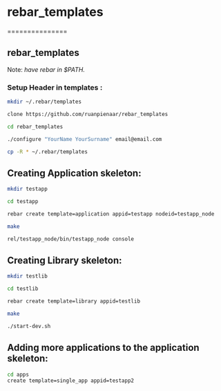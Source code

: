 # rebar_templates
===============

## rebar_templates

Note: *have rebar in $PATH.*

### Setup Header in templates :

```bash
mkdir ~/.rebar/templates
```

```bash
clone https://github.com/ruanpienaar/rebar_templates
```

```bash
cd rebar_templates
```

```bash
./configure "YourName YourSurname" email@email.com
```

```bash
cp -R * ~/.rebar/templates
```

## Creating Application skeleton:

```bash
mkdir testapp
```

```bash
cd testapp
```

```bash
rebar create template=application appid=testapp nodeid=testapp_node
```

```bash
make
```

```bash
rel/testapp_node/bin/testapp_node console
```

## Creating Library skeleton:

```bash
mkdir testlib
```

```bash
cd testlib
```

```bash
rebar create template=library appid=testlib
```

```bash
make
```

```bash
./start-dev.sh
```

## Adding more applications to the application skeleton:

```bash
cd apps
create template=single_app appid=testapp2
```
